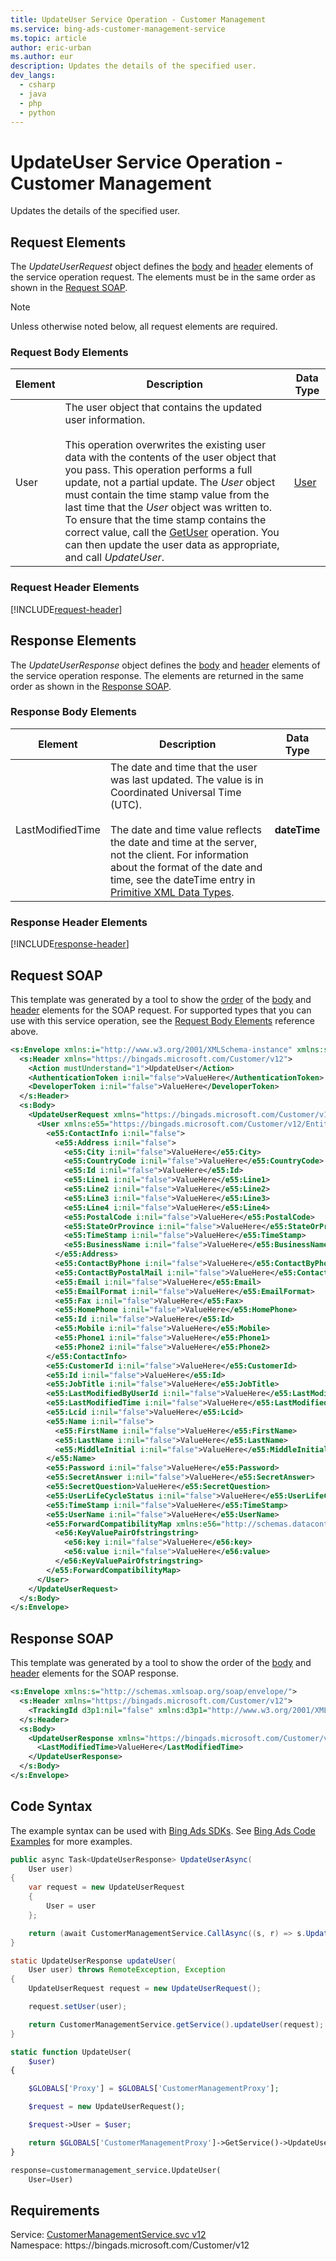```yaml
---
title: UpdateUser Service Operation - Customer Management
ms.service: bing-ads-customer-management-service
ms.topic: article
author: eric-urban
ms.author: eur
description: Updates the details of the specified user.
dev_langs: 
  - csharp
  - java
  - php
  - python
---
```

# UpdateUser Service Operation - Customer Management
Updates the details of the specified user.

## <a name="request"></a>Request Elements
The *UpdateUserRequest* object defines the [body](#request-body) and [header](#request-header) elements of the service operation request. The elements must be in the same order as shown in the [Request SOAP](#request-soap). 

> [!NOTE]
> Unless otherwise noted below, all request elements are required.

### <a name="request-body"></a>Request Body Elements

|Element|Description|Data Type|
|-----------|---------------|-------------|
|<a name="user"></a>User|The user object that contains the updated user information.<br/><br/>This operation overwrites the existing user data with the contents of the user object that you pass. This operation performs a full update, not a partial update. The *User* object must contain the time stamp value from the last time that the *User* object was written to. To ensure that the time stamp contains the correct value, call the [GetUser](getuser.md) operation. You can then update the user data as appropriate, and call *UpdateUser*.|[User](user.md)|

### <a name="request-header"></a>Request Header Elements
[!INCLUDE[request-header](./includes/request-header.md)]

## <a name="response"></a>Response Elements
The *UpdateUserResponse* object defines the [body](#response-body) and [header](#response-header) elements of the service operation response. The elements are returned in the same order as shown in the [Response SOAP](#response-soap).

### <a name="response-body"></a>Response Body Elements

|Element|Description|Data Type|
|-----------|---------------|-------------|
|<a name="lastmodifiedtime"></a>LastModifiedTime|The date and time that the user was last updated. The value is in Coordinated Universal Time (UTC).<br/><br/>The date and time value reflects the date and time at the server, not the client. For information about the format of the date and time, see the dateTime entry in [Primitive XML Data Types](https://go.microsoft.com/fwlink/?linkid=859198).|**dateTime**|

### <a name="response-header"></a>Response Header Elements
[!INCLUDE[response-header](./includes/response-header.md)]

## <a name="request-soap"></a>Request SOAP
This template was generated by a tool to show the [order](../guides/services-protocol.md#element-order) of the [body](#request-body) and [header](#request-header) elements for the SOAP request. For supported types that you can use with this service operation, see the [Request Body Elements](#request-header) reference above.

```xml
<s:Envelope xmlns:i="http://www.w3.org/2001/XMLSchema-instance" xmlns:s="http://schemas.xmlsoap.org/soap/envelope/">
  <s:Header xmlns="https://bingads.microsoft.com/Customer/v12">
    <Action mustUnderstand="1">UpdateUser</Action>
    <AuthenticationToken i:nil="false">ValueHere</AuthenticationToken>
    <DeveloperToken i:nil="false">ValueHere</DeveloperToken>
  </s:Header>
  <s:Body>
    <UpdateUserRequest xmlns="https://bingads.microsoft.com/Customer/v12">
      <User xmlns:e55="https://bingads.microsoft.com/Customer/v12/Entities" i:nil="false">
        <e55:ContactInfo i:nil="false">
          <e55:Address i:nil="false">
            <e55:City i:nil="false">ValueHere</e55:City>
            <e55:CountryCode i:nil="false">ValueHere</e55:CountryCode>
            <e55:Id i:nil="false">ValueHere</e55:Id>
            <e55:Line1 i:nil="false">ValueHere</e55:Line1>
            <e55:Line2 i:nil="false">ValueHere</e55:Line2>
            <e55:Line3 i:nil="false">ValueHere</e55:Line3>
            <e55:Line4 i:nil="false">ValueHere</e55:Line4>
            <e55:PostalCode i:nil="false">ValueHere</e55:PostalCode>
            <e55:StateOrProvince i:nil="false">ValueHere</e55:StateOrProvince>
            <e55:TimeStamp i:nil="false">ValueHere</e55:TimeStamp>
            <e55:BusinessName i:nil="false">ValueHere</e55:BusinessName>
          </e55:Address>
          <e55:ContactByPhone i:nil="false">ValueHere</e55:ContactByPhone>
          <e55:ContactByPostalMail i:nil="false">ValueHere</e55:ContactByPostalMail>
          <e55:Email i:nil="false">ValueHere</e55:Email>
          <e55:EmailFormat i:nil="false">ValueHere</e55:EmailFormat>
          <e55:Fax i:nil="false">ValueHere</e55:Fax>
          <e55:HomePhone i:nil="false">ValueHere</e55:HomePhone>
          <e55:Id i:nil="false">ValueHere</e55:Id>
          <e55:Mobile i:nil="false">ValueHere</e55:Mobile>
          <e55:Phone1 i:nil="false">ValueHere</e55:Phone1>
          <e55:Phone2 i:nil="false">ValueHere</e55:Phone2>
        </e55:ContactInfo>
        <e55:CustomerId i:nil="false">ValueHere</e55:CustomerId>
        <e55:Id i:nil="false">ValueHere</e55:Id>
        <e55:JobTitle i:nil="false">ValueHere</e55:JobTitle>
        <e55:LastModifiedByUserId i:nil="false">ValueHere</e55:LastModifiedByUserId>
        <e55:LastModifiedTime i:nil="false">ValueHere</e55:LastModifiedTime>
        <e55:Lcid i:nil="false">ValueHere</e55:Lcid>
        <e55:Name i:nil="false">
          <e55:FirstName i:nil="false">ValueHere</e55:FirstName>
          <e55:LastName i:nil="false">ValueHere</e55:LastName>
          <e55:MiddleInitial i:nil="false">ValueHere</e55:MiddleInitial>
        </e55:Name>
        <e55:Password i:nil="false">ValueHere</e55:Password>
        <e55:SecretAnswer i:nil="false">ValueHere</e55:SecretAnswer>
        <e55:SecretQuestion>ValueHere</e55:SecretQuestion>
        <e55:UserLifeCycleStatus i:nil="false">ValueHere</e55:UserLifeCycleStatus>
        <e55:TimeStamp i:nil="false">ValueHere</e55:TimeStamp>
        <e55:UserName i:nil="false">ValueHere</e55:UserName>
        <e55:ForwardCompatibilityMap xmlns:e56="http://schemas.datacontract.org/2004/07/System.Collections.Generic" i:nil="false">
          <e56:KeyValuePairOfstringstring>
            <e56:key i:nil="false">ValueHere</e56:key>
            <e56:value i:nil="false">ValueHere</e56:value>
          </e56:KeyValuePairOfstringstring>
        </e55:ForwardCompatibilityMap>
      </User>
    </UpdateUserRequest>
  </s:Body>
</s:Envelope>
```

## <a name="response-soap"></a>Response SOAP
This template was generated by a tool to show the order of the [body](#response-body) and [header](#response-header) elements for the SOAP response.

```xml
<s:Envelope xmlns:s="http://schemas.xmlsoap.org/soap/envelope/">
  <s:Header xmlns="https://bingads.microsoft.com/Customer/v12">
    <TrackingId d3p1:nil="false" xmlns:d3p1="http://www.w3.org/2001/XMLSchema-instance">ValueHere</TrackingId>
  </s:Header>
  <s:Body>
    <UpdateUserResponse xmlns="https://bingads.microsoft.com/Customer/v12">
      <LastModifiedTime>ValueHere</LastModifiedTime>
    </UpdateUserResponse>
  </s:Body>
</s:Envelope>
```

## <a name="example"></a>Code Syntax
The example syntax can be used with [Bing Ads SDKs](../guides/client-libraries.md). See [Bing Ads Code Examples](../guides/code-examples.md) for more examples.
```csharp
public async Task<UpdateUserResponse> UpdateUserAsync(
	User user)
{
	var request = new UpdateUserRequest
	{
		User = user
	};

	return (await CustomerManagementService.CallAsync((s, r) => s.UpdateUserAsync(r), request));
}
```
```java
static UpdateUserResponse updateUser(
	User user) throws RemoteException, Exception
{
	UpdateUserRequest request = new UpdateUserRequest();

	request.setUser(user);

	return CustomerManagementService.getService().updateUser(request);
}
```
```php
static function UpdateUser(
	$user)
{

	$GLOBALS['Proxy'] = $GLOBALS['CustomerManagementProxy'];

	$request = new UpdateUserRequest();

	$request->User = $user;

	return $GLOBALS['CustomerManagementProxy']->GetService()->UpdateUser($request);
}
```
```python
response=customermanagement_service.UpdateUser(
	User=User)
```

## Requirements
Service: [CustomerManagementService.svc v12](https://clientcenter.api.bingads.microsoft.com/Api/CustomerManagement/v12/CustomerManagementService.svc)  
Namespace: https\://bingads.microsoft.com/Customer/v12  

